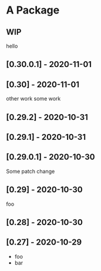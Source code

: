 # A Package

## WIP

hello

## [0.30.0.1] - 2020-11-01

## [0.30] - 2020-11-01

other work
some work

## [0.29.2] - 2020-10-31

## [0.29.1] - 2020-10-31

## [0.29.0.1] - 2020-10-30

Some patch change

## [0.29] - 2020-10-30

foo

## [0.28] - 2020-10-30

## [0.27] - 2020-10-29

- foo
- bar
